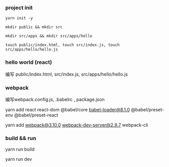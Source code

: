 ### project init 
```
yarn init -y 

mkdir public && mkdir src 

mkdir src/apps && mkdir src/apps/hello

touch public/index.html, touch src/index.js, touch src/apps/hello/hello.js

```

### hello world (react)

编写 public/index.html, src/index.js, src/apps/hello/hello.js 


### webpack

编写webpack.config.js, .babelrc , package.json 

yarn add  react react-dom @babel/core babel-loader@8.1.0 @babel/preset-env @babel/preset-react

yarn add  webpack@3.10.0  webpack-dev-server@2.9.7 webpack-cli 

### build  && run 
yarn run build 

yarn run dev